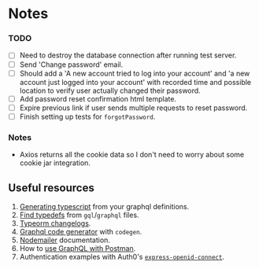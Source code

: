 # Notes

### TODO

- [ ] Need to destroy the database connection after running test server.
- [ ] Send 'Change password' email.
- [ ] Should add a 'A new account tried to log into your account' and 'a new account just logged into your account' with recorded time and possible location to verify user actually changed their password.
- [ ] Add password reset confirmation html template.
- [ ] Expire previous link if user sends multiple requests to reset password.
- [ ] Finish setting up tests for `forgotPassword`.

### Notes

- Axios returns all the cookie data so I don't need to worry about some cookie jar integration.


## Useful resources

1. [Generating typescript](https://www.youtube.com/watch?v=rT_jKDNMgRw) from your graphql definitions.
1. [Find typedefs](https://github.com/ardatan/graphql-tools/issues/1932) from `gql`/`graphql` files.
1. [Typeorm changelogs](https://github.com/typeorm/typeorm/blob/master/CHANGELOG.md).
1. [Graphql code generator](https://www.graphql-code-generator.com/docs/config-reference/codegen-config) with `codegen`.
1. [Nodemailer](https://nodemailer.com/about/) documentation.
1. How to [use GraphQL with Postman](https://www.apollographql.com/blog/tooling/graphql-ide/how-to-use-graphql-with-postman/).
1. Authentication examples with Auth0's [`express-openid-connect`](https://github.com/auth0/express-openid-connect/blob/master/EXAMPLES.md).